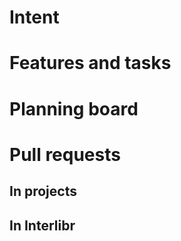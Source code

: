 # Intent

# Features and tasks

# Planning board

# Pull requests

## In projects

## In Interlibr

